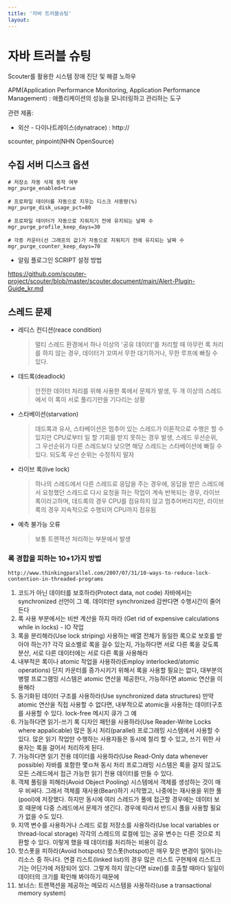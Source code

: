 ```yaml
---
title: '자바 트러블슈팅'
layout: 
---
```


# 자바 트러블 슈팅

Scouter를 활용한 시스템 장애 진단 및 해결 노하우 

APM(Application Performance Monitoring, Application Performance Management) : 애플리케이션의 성능을 모니터링하고 관리하는 도구

관련 제품:  

* 외산 - 다이나트레이스(dynatrace) : http://

scounter, pinpoint(NHN OpenSource)




## 수집 서버 디스크 옵션

```
# 저장소 자동 삭제 동작 여부
mgr_purge_enabled=true

# 프로파일 데이터를 자동으로 지우는 디스크 사용량(%) 
mgr_purge_disk_usage_pct=80

# 프로파일 데이터가 자동으로 지워지기 전에 유지되는 날짜 수
mgr_purge_profile_keep_days=30

# 각종 카운터(선 그래프의 값)가 자동으로 지워지기 전에 유지되는 날짜 수
mgr_purge_counter_keep_days=70
```

* 알림 플로그인 SCRIPT 설정 방법

https://github.com/scouter-project/scouter/blob/master/scouter.document/main/Alert-Plugin-Guide_kr.md

## 스레드 문제

* 레디스 컨디션(reace condition)
  > 멀티 스레드 환경에서 하나 이상의 '공유 데이터'를 처리할 때 아무런 록 처리를 하지 않는 경우, 데이터가 꼬여서 무한 대기하거나, 무한 루프에 빠질 수 있다.
* 데드록(deadlock)
    > 안전한 데이터 처리를 위해 사용한 록에서 문제가 발생, 두 개 이상의 스레드에서 이 록이 서로 풀리기만을 기다리는 상황
* 스타베이션(starvation)
    > 데드록과 유사, 스타베이션은 멈추어 있는 스레드가 이론적으로 수행은 할 수 있지만 CPU로부터 일 할 기회를 받지 못하는 경우 발생, 스레드 우선순위, 그 우선순위가 다른 스레드보다 낮으면 해당 스레드는 스타베이션에 빠질 수 있다. 되도록 우선 순위는 수정하지 말자
* 라이브 록(live lock)
    > 하나의 스레드에서 다른 스레드로 응답을 주는 경우에, 응답을 받은 스레드에서 요청했던 스레드로 다시 요청을 하는 작업이 계속 반복되는 경우, 라이브 록이라고하며, 데드록의 경우 CPU를 점유하지 않고 멈추어버리지만, 라이브 록의 경우 지속적으로 수행되어 CPU까지 점유됨
* 예측 불가능 오류
    > 보통 트랜잭션 처리하는 부분에서 발생

### 록 경합을 피하는 10+1가지 방법

`http://www.thinkingparallel.com/2007/07/31/10-ways-to-reduce-lock-contention-in-threaded-programs`

1. 코드가 아닌 데이터를 보호하라(Protect data, not code)
    자바에서는 synchronized 선언이 그 예. 데이터만 synchronized 감싼다면 수행시간이 줄어든다
2. 록 사용 부분에서는 비싼 계산을 하지 마라
    (Get rid of expensive calculations while in locks) - IO 작업
3. 록을 분리해라(Use lock striping)
    사용하는 배열 전체가 동일한 록으로 보호를 받아야 하는가? 각각 요소별로 록을 걸수 있는지, 가능하다면 서로 다른 록을 갖도록 분산, 서로 다른 데이터에는 서로 다른 록을 사용해라
4. 내부적은 록이나 atomic 작업을 사용하라(Employ interlocked/atomic operations)
    단지 카운터를 증가시키기 위해서 록을 사용할 필요는 없다, 대부분의 병렬 프로그램밍 시스템은 atomic 연산을 제공한다, 가능하다면 atomic 연산을 이용해라
5. 동기화된 데이터 구조를 사용하라(Use synchronized data structures)
    만약 atomic 연산을 직접 사용할 수 없다면, 내부적으로 atomic을 사용하는 데이터구조를 사용할 수 있다. lock-free 메시지 큐가 그 예
6. 가능하다면 읽기-쓰기 록 디자인 패턴을 사용하라(Use Reader-Write Locks where appalicable)
   많은 동시 처리(parallel) 프로그래밍 시스템에서 사용할 수 있다. 많은 읽기 작업만 수행하는 사용자들은 동시에 철리 할 수 있고, 쓰기 위한 사용자는 록을 걸어서 처리하게 된다.
7. 가능하다면 읽기 전용 데이터를 사용하라(Use Read-Only data whenever possible)
    자바를 포함한 몇ㅁ쳐 동시 처리 프로그래밍 시스템은 록을 걸지 않고도 모든 스레드에서 접근 가능한 읽기 전용 데이터를 만들 수 있다.
8. 객체 풀링을 피해라(Avoid Object Pooling)
    시스템에서 객체를 생성하는 것이 매우 비싸다. 그래서 객체를 재사용(Bean)하기 시작했고, 나중에는 재사용을 위한 풀(pool)에 저장했다. 하지만 동시에 여러 스레드가 풀에 접근할 경우에는 데이터 보호 때문에 다중 스레드에서 문제가 생긴다. 경우에 따라서 반드시 풀을 사용할 필요가 없을 수도 있다.
9. 지역 변수를 사용하거나 스레드 로컬 저장소를 사용하라(Use local variables or thread-local storage)
    각각의 스레드의 로컬에 있는 공유 변수는 다른 것으로 치환할 수 있다. 이렇게 했을 때 데이터를 처리하는 비용이 감소
10. 핫스폿을 피하라(Avoid hotspots)
    핫스폿(hotspot)은 매우 잦은 변경이 일어나는 리소스 중 하나다. 연결 리스트(linked list)의 경우 많은 리스트 구현체에 리스트크기는 어딘가에 저장되어 있다. 그렇게 하지 않는다면 size()를 호출할 때마다 일일이 데이터의 크기를 확인해 봐야하기 때문에
11. 보너스: 트랜잭션을 제공하는 메모리 시스템을 사용하라(use a transactional memory system)


